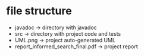 # file structure
- javadoc -> directory with javadoc
- src -> directory with project code and tests
- UML.png -> project auto-generated UML
- report_informed_search_final.pdf -> project report
